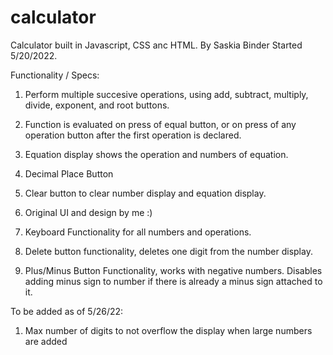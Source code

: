 # calculator
Calculator built in Javascript, CSS anc HTML.
By Saskia Binder 
Started 5/20/2022. 

Functionality / Specs: 

1) Perform multiple succesive operations, using add, subtract, multiply, divide, exponent, and root buttons. 

2) Function is evaluated on press of equal button, or on press of any operation button after the first operation is declared. 

3) Equation display shows the operation and numbers of equation. 

4) Decimal Place Button 

5) Clear button to clear number display and equation display.

4) Original UI and design by me :)

5) Keyboard Functionality for all numbers and operations.

6) Delete button functionality, deletes one digit from the number display.

4) Plus/Minus Button Functionality, works with negative numbers. Disables adding minus sign to number if there is already a minus sign attached to it. 

To be added as of 5/26/22: 

1) Max number of digits to not overflow the display when large numbers are added
